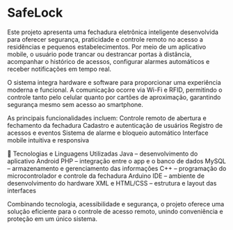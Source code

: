 # SafeLock
Este projeto apresenta uma fechadura eletrônica inteligente desenvolvida para oferecer segurança, praticidade e controle remoto no acesso a residências e pequenos estabelecimentos.
Por meio de um aplicativo mobile, o usuário pode trancar ou destrancar portas à distância, acompanhar o histórico de acessos, configurar alarmes automáticos e receber notificações em tempo real.

O sistema integra hardware e software para proporcionar uma experiência moderna e funcional. A comunicação ocorre via Wi-Fi e RFID, permitindo o controle tanto pelo celular quanto por cartões de aproximação, garantindo segurança mesmo sem acesso ao smartphone.

As principais funcionalidades incluem:
Controle remoto de abertura e fechamento da fechadura
Cadastro e autenticação de usuários
Registro de acessos e eventos
Sistema de alarme e bloqueio automático
Interface mobile intuitiva e responsiva

🧩 Tecnologias e Linguagens Utilizadas
Java – desenvolvimento do aplicativo Android
PHP – integração entre o app e o banco de dados
MySQL – armazenamento e gerenciamento das informações
C++ – programação do microcontrolador e controle da fechadura
Arduino IDE – ambiente de desenvolvimento do hardware
XML e HTML/CSS – estrutura e layout das interfaces

Combinando tecnologia, acessibilidade e segurança, o projeto oferece uma solução eficiente para o controle de acesso remoto, unindo conveniência e proteção em um único sistema.
